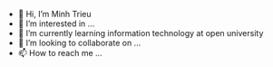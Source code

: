 - 👋 Hi, I’m Minh Trieu
- 👀 I’m interested in ...
- 🌱 I’m currently learning information technology at open university
- 💞️ I’m looking to collaborate on ...
- 📫 How to reach me ...

<!---
trieu92dmt/trieu92dmt is a ✨ special ✨ repository because its `README.md` (this file) appears on your GitHub profile.
You can click the Preview link to take a look at your changes.
--->
